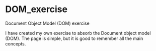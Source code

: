 # DOM_exercise
Document Object Model (DOM) exercise

I have created my own exercise to absorb the Document object model (DOM).
The page is simple, but it is good to remember all the main concepts.


